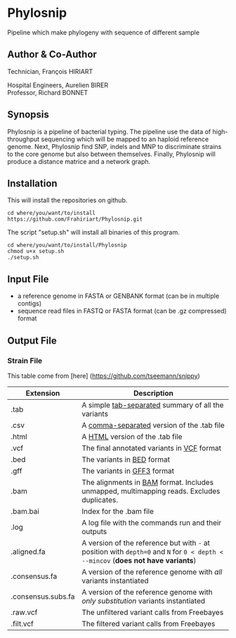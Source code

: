 # Phylosnip
Pipeline which make phylogeny with sequence of different sample

## Author & Co-Author
Technician, François HIRIART  
  
Hospital Engineers, Aurelien BIRER  
Professor, Richard BONNET

## Synopsis
Phylosnip is a pipeline of bacterial typing. The pipeline use the data of high-throughput sequencing which will be mapped to an haploid reference genome. Next, Phylosnip find SNP, indels and MNP to discriminate strains to the core genome but also between themselves. Finally, Phylosnip will produce a distance matrice and a network graph.

## Installation
This will install the repositories on github.
```
cd where/you/want/to/install
https://github.com/Frahiriart/Phylosnip.git
```
The script "setup.sh" will install all binaries of this program.
```
cd where/you/want/to/install/Phylosnip
chmod u+x setup.sh
./setup.sh
```
## Input File
* a reference genome in FASTA or GENBANK format (can be in multiple contigs)
* sequence read files in FASTQ or FASTA format (can be .gz compressed) format

## Output File
### Strain File
This table come from [here] (https://github.com/tseemann/snippy)

Extension | Description
----------|--------------
.tab | A simple [tab-separated](http://en.wikipedia.org/wiki/Tab-separated_values) summary of all the variants
.csv | A [comma-separated](http://en.wikipedia.org/wiki/Comma-separated_values) version of the .tab file
.html | A [HTML](http://en.wikipedia.org/wiki/HTML) version of the .tab file
.vcf | The final annotated variants in [VCF](http://en.wikipedia.org/wiki/Variant_Call_Format) format
.bed | The variants in [BED](http://genome.ucsc.edu/FAQ/FAQformat.html#format1) format
.gff | The variants in [GFF3](http://www.sequenceontology.org/gff3.shtml) format
.bam | The alignments in [BAM](http://en.wikipedia.org/wiki/SAMtools) format. Includes unmapped, multimapping reads. Excludes duplicates.
.bam.bai | Index for the .bam file
.log | A log file with the commands run and their outputs
.aligned.fa | A version of the reference but with `-` at position with `depth=0` and `N` for `0 < depth < --mincov` (**does not have variants**)
.consensus.fa | A version of the reference genome with *all* variants instantiated
.consensus.subs.fa | A version of the reference genome with *only substitution* variants instantiated
.raw.vcf | The unfiltered variant calls from Freebayes
.filt.vcf | The filtered variant calls from Freebayes

